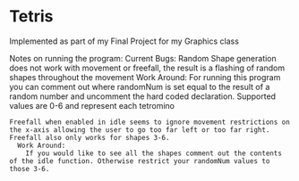 # Tetris
Implemented as part of my Final Project for my Graphics class

Notes on running the program:
  Current Bugs:
    Random Shape generation does not work with movement or freefall, the result is a flashing of random shapes throughout the movement
      Work Around: 
        For running this program you can comment out where randomNum is set equal to the result of a random number and uncomment the hard coded declaration. Supported values are 0-6 and represent each tetromino
        
    Freefall when enabled in idle seems to ignore movement restrictions on the x-axis allowing the user to go too far left or too far right. Freefall also only works for shapes 3-6. 
      Work Around: 
        If you would like to see all the shapes comment out the contents of the idle function. Otherwise restrict your randomNum values to those 3-6.
